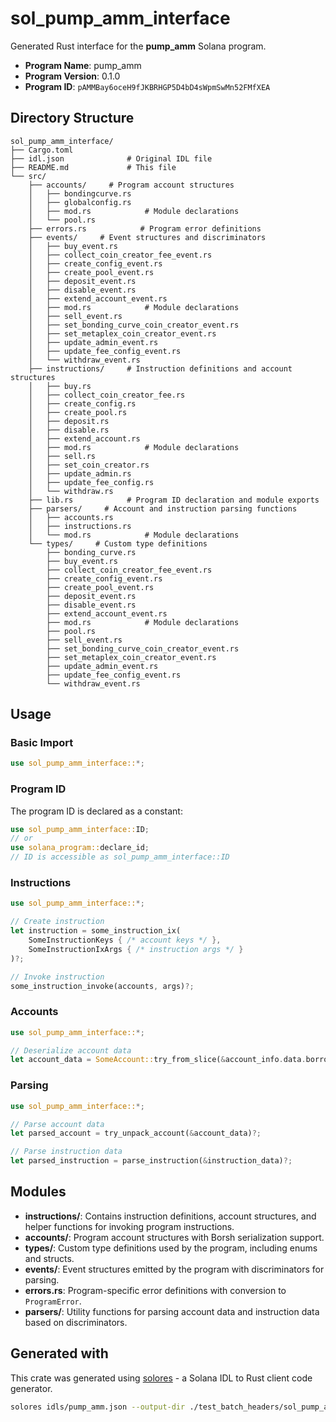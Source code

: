 # sol_pump_amm_interface

Generated Rust interface for the **pump_amm** Solana program.

- **Program Name**: pump_amm
- **Program Version**: 0.1.0
- **Program ID**: `pAMMBay6oceH9fJKBRHGP5D4bD4sWpmSwMn52FMfXEA`

## Directory Structure

```
sol_pump_amm_interface/ 
├── Cargo.toml
├── idl.json              # Original IDL file
├── README.md             # This file
└── src/
    ├── accounts/     # Program account structures
    │   ├── bondingcurve.rs
    │   ├── globalconfig.rs
    │   ├── mod.rs            # Module declarations
    │   └── pool.rs
    ├── errors.rs            # Program error definitions
    ├── events/     # Event structures and discriminators
    │   ├── buy_event.rs
    │   ├── collect_coin_creator_fee_event.rs
    │   ├── create_config_event.rs
    │   ├── create_pool_event.rs
    │   ├── deposit_event.rs
    │   ├── disable_event.rs
    │   ├── extend_account_event.rs
    │   ├── mod.rs            # Module declarations
    │   ├── sell_event.rs
    │   ├── set_bonding_curve_coin_creator_event.rs
    │   ├── set_metaplex_coin_creator_event.rs
    │   ├── update_admin_event.rs
    │   ├── update_fee_config_event.rs
    │   └── withdraw_event.rs
    ├── instructions/     # Instruction definitions and account structures
    │   ├── buy.rs
    │   ├── collect_coin_creator_fee.rs
    │   ├── create_config.rs
    │   ├── create_pool.rs
    │   ├── deposit.rs
    │   ├── disable.rs
    │   ├── extend_account.rs
    │   ├── mod.rs            # Module declarations
    │   ├── sell.rs
    │   ├── set_coin_creator.rs
    │   ├── update_admin.rs
    │   ├── update_fee_config.rs
    │   └── withdraw.rs
    ├── lib.rs            # Program ID declaration and module exports
    ├── parsers/     # Account and instruction parsing functions
    │   ├── accounts.rs
    │   ├── instructions.rs
    │   └── mod.rs            # Module declarations
    └── types/     # Custom type definitions
        ├── bonding_curve.rs
        ├── buy_event.rs
        ├── collect_coin_creator_fee_event.rs
        ├── create_config_event.rs
        ├── create_pool_event.rs
        ├── deposit_event.rs
        ├── disable_event.rs
        ├── extend_account_event.rs
        ├── mod.rs            # Module declarations
        ├── pool.rs
        ├── sell_event.rs
        ├── set_bonding_curve_coin_creator_event.rs
        ├── set_metaplex_coin_creator_event.rs
        ├── update_admin_event.rs
        ├── update_fee_config_event.rs
        └── withdraw_event.rs

```

## Usage

### Basic Import

```rust
use sol_pump_amm_interface::*;
```

### Program ID

The program ID is declared as a constant:

```rust
use sol_pump_amm_interface::ID;
// or
use solana_program::declare_id;
// ID is accessible as sol_pump_amm_interface::ID
```


### Instructions

```rust
use sol_pump_amm_interface::*;

// Create instruction
let instruction = some_instruction_ix(
    SomeInstructionKeys { /* account keys */ },
    SomeInstructionIxArgs { /* instruction args */ }
)?;

// Invoke instruction  
some_instruction_invoke(accounts, args)?;
```

### Accounts

```rust
use sol_pump_amm_interface::*;

// Deserialize account data
let account_data = SomeAccount::try_from_slice(&account_info.data.borrow())?;
```

### Parsing

```rust
use sol_pump_amm_interface::*;

// Parse account data
let parsed_account = try_unpack_account(&account_data)?;

// Parse instruction data  
let parsed_instruction = parse_instruction(&instruction_data)?;
```

## Modules

- **instructions/**: Contains instruction definitions, account structures, and helper functions for invoking program instructions.
- **accounts/**: Program account structures with Borsh serialization support.
- **types/**: Custom type definitions used by the program, including enums and structs.
- **events/**: Event structures emitted by the program with discriminators for parsing.
- **errors.rs**: Program-specific error definitions with conversion to `ProgramError`.
- **parsers/**: Utility functions for parsing account data and instruction data based on discriminators.

## Generated with

This crate was generated using [solores](https://github.com/cpkt9762/solores) - a Solana IDL to Rust client code generator.

```bash
solores idls/pump_amm.json --output-dir ./test_batch_headers/sol_pump_amm_interface --output-crate-name sol_pump_amm_interface
```
